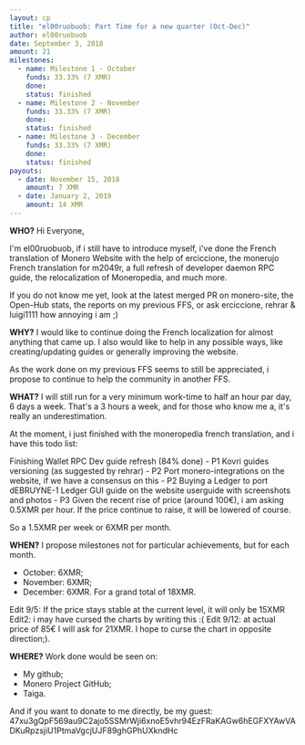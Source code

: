 ```yaml
---
layout: cp
title: "el00ruobuob: Part Time for a new quarter (Oct-Dec)"
author: el00ruobuob
date: September 3, 2018
amount: 21
milestones:
  - name: Milestone 1 - October
    funds: 33.33% (7 XMR)
    done:
    status: finished
  - name: Milestone 2 - November
    funds: 33.33% (7 XMR)
    done:
    status: finished
  - name: Milestone 3 - December
    funds: 33.33% (7 XMR)
    done:
    status: finished
payouts:
  - date: November 15, 2018
    amount: 7 XMR
  - date: January 2, 2019
    amount: 14 XMR
---
```

**WHO?**
Hi Everyone,

I'm el00ruobuob, if i still have to introduce myself, i've done the French translation of Monero Website with the help of erciccione, the monerujo French translation for m2049r, a full refresh of developer daemon RPC guide, the relocalization of Moneropedia, and much more.

If you do not know me yet, look at the latest merged PR on monero-site, the Open-Hub stats, the reports on my previous FFS, or ask erciccione, rehrar & luigi1111 how annoying i am ;)

**WHY?**
I would like to continue doing the French localization for almost anything that came up. I also would like to help in any possible ways, like creating/updating guides or generally improving the website.

As the work done on my previous FFS seems to still be appreciated, i propose to continue to help the community in another FFS.

**WHAT?**
I will still run for a very minimum work-time to half an hour par day, 6 days a week. That's a 3 hours a week, and for those who know me a, it's really an underestimation.

At the moment, i just finished with the moneropedia french translation, and i have this todo list:

Finishing Wallet RPC Dev guide refresh (84% done) - P1
Kovri guides versioning (as suggested by rehrar) - P2
Port monero-integrations on the website, if we have a consensus on this - P2
Buying a Ledger to port dEBRUYNE-1 Ledger GUI guide on the website userguide with screenshots and photos - P3
Given the recent rise of price (around 100€), i am asking 0.5XMR per hour. If the price continue to raise, it will be lowered of course.

So a 1.5XMR per week or 6XMR per month.

**WHEN?**
I propose milestones not for particular achievements, but for each month.

* October: 6XMR;
* November: 6XMR;
* December: 6XMR.
For a grand total of 18XMR.

Edit 9/5: If the price stays stable at the current level, it will only be 15XMR
Edit2: i may have cursed the charts by writing this :(
Edit 9/12: at actual price of 85€ I will ask for 21XMR. I hope to curse the chart in opposite direction;).

**WHERE?**
Work done would be seen on:

* My github;
* Monero Project GitHub;
* Taiga.

And if you want to donate to me directly, be my guest: 
47xu3gQpF569au9C2ajo5SSMrWji6xnoE5vhr94EzFRaKAGw6hEGFXYAwVADKuRpzsjiU1PtmaVgcjUJF89ghGPhUXkndHc
